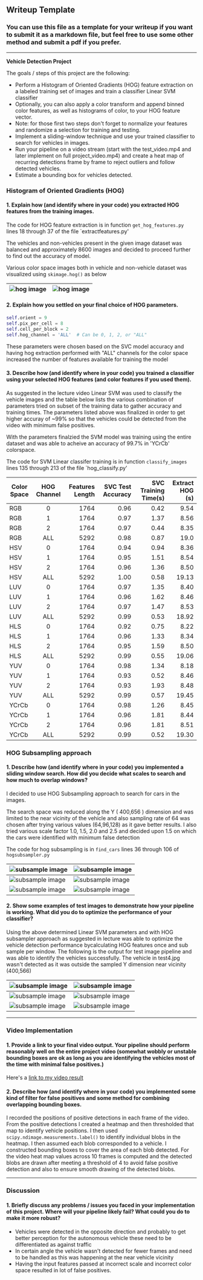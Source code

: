 ## Writeup Template
### You can use this file as a template for your writeup if you want to submit it as a markdown file, but feel free to use some other method and submit a pdf if you prefer.

---

**Vehicle Detection Project**

The goals / steps of this project are the following:

* Perform a Histogram of Oriented Gradients (HOG) feature extraction on a labeled training set of images and train a classifier Linear SVM classifier
* Optionally, you can also apply a color transform and append binned color features, as well as histograms of color, to your HOG feature vector. 
* Note: for those first two steps don't forget to normalize your features and randomize a selection for training and testing.
* Implement a sliding-window technique and use your trained classifier to search for vehicles in images.
* Run your pipeline on a video stream (start with the test_video.mp4 and later implement on full project_video.mp4) and create a heat map of recurring detections frame by frame to reject outliers and follow detected vehicles.
* Estimate a bounding box for vehicles detected.

[//]: # (Image References)
[image1]: ./examples/car_not_car.png
[image2]: ./examples/HOG_example.jpg
[image3]: ./examples/sliding_windows.jpg
[image4]: ./examples/sliding_window.jpg
[image5]: ./examples/bboxes_and_heat.png
[image6]: ./examples/labels_map.png
[image7]: ./examples/output_bboxes.png
[video1]: ./project_video.mp4


### Histogram of Oriented Gradients (HOG)

#### 1. Explain how (and identify where in your code) you extracted HOG features from the training images.

The code for HOG feature extraction is in function `get_hog_features.py` lines 18 through 37 of the file `extractfeatures.py'

The vehicles and non-vehicles present in the given image dataset was balanced and approximately 8600 images and decided to proceed further to find out the accuracy of model.

Various color space images both in vehicle and non-vehicle dataset was visualized using `skimage.hog()` as below


![hog image](output_images/hog_visualization/Car_YCrCb.png)  | ![hog image](output_images/hog_visualization/Not_Car_YCrCb.png)
-----------------------------------------------------------| -------------------------------------------------------------


#### 2. Explain how you settled on your final choice of HOG parameters.

```python
self.orient = 9
self.pix_per_cell = 8
self.cell_per_block = 2
self.hog_channel = 'ALL'  # Can be 0, 1, 2, or "ALL"
```

These parameters were chosen based on the SVC model accuracy and having hog extraction performed with "ALL" channels for the color space increased the number of features available for training the model

#### 3. Describe how (and identify where in your code) you trained a classifier using your selected HOG features (and color features if you used them).

As suggested in the lecture video Linear SVM was used to classify the vehicle images and the table below lists the various combination of parameters tried on subset of the training data to gather accuracy and training times. The parameters listed above was finalized in order to get higher accuray of ~99% so that the vehicles could be detected from the video with minimum false positives.

With the parameters finalzied the SVM model was training using the entire dataset and was able to acheive an accuracy of 99.7% in 'YCrCb' colorspace.

The code for SVM Linear classifer training is in function `classify_images` lines 135 through 213 of the file `hog_classify.py'

| Color Space        | HOG Channel           | Features Length  | SVC Test Accuracy  |  SVC Training Time(s) | Extract HOG (s) |
| ------------------ |:---------------------:| ----------------:|-------------------:|----------------------:|-----------------:
| RGB                | 0                     |1764              | 0.96               | 0.42                  |9.54             |
| RGB                | 1                     |1764              | 0.97               | 1.37                  |8.56             |
| RGB                | 2                     |1764              | 0.97               | 0.44                  |8.35             |
| RGB                | ALL                   |5292              | 0.98               | 0.87                  |19.0             |
| HSV                | 0                     |1764              | 0.94               | 0.94                  |8.36             |
| HSV                | 1                     |1764              | 0.95               | 1.51                  |8.54             |
| HSV                | 2                     |1764              | 0.96               | 1.36                  |8.50             |
| HSV                | ALL                   |5292              | 1.00               | 0.58                  |19.13            |
| LUV                | 0                     |1764              | 0.97               | 1.35                  |8.40             |
| LUV                | 1                     |1764              | 0.96               | 1.62                  |8.46             |
| LUV                | 2                     |1764              | 0.97               | 1.47                  |8.53             |
| LUV                | ALL                   |5292              | 0.99               | 0.53                  |18.92            |
| HLS                | 0                     |1764              | 0.92               | 0.75                  |8.22             |
| HLS                | 1                     |1764              | 0.96               | 1.33                  |8.34             |
| HLS                | 2                     |1764              | 0.95               | 1.59                  |8.50             |
| HLS                | ALL                   |5292              | 0.99               | 0.55                  |19.06            |
| YUV                | 0                     |1764              | 0.98               | 1.34                  |8.18             |
| YUV                | 1                     |1764              | 0.93               | 0.52                  |8.46             |
| YUV                | 2                     |1764              | 0.93               | 1.93                  |8.48             |
| YUV                | ALL                   |5292              | 0.99               | 0.57                  |19.45            |
| YCrCb              | 0                     |1764              | 0.98               | 1.26                  |8.45             |
| YCrCb              | 1                     |1764              | 0.96               | 1.81                  |8.44             |
| YCrCb              | 2                     |1764              | 0.96               | 1.81                  |8.51             |
| YCrCb              | ALL                   |5292              | 0.99               | 0.52                  |19.30            |
 
### HOG Subsampling approach

#### 1. Describe how (and identify where in your code) you implemented a sliding window search.  How did you decide what scales to search and how much to overlap windows?

I decided to use HOG Subsampling approach to search for cars in the images. 

The search space was reduced along the Y ( 400,656 ) dimension and was limited to the near vicinity of the vehicle and also sampling rate of 64 was chosen after trying various values (64,96,128) as it gave better results. I also tried various scale factor 1.0, 1.5, 2.0 and 2.5 and decided upon 1.5 on which the cars were identified with minimum false detection

The code for hog subsampling is in `find_cars` lines 36 through 106 of `hogsubsampler.py`

![subsample image](output_images/hog_subsampling/test1.png)  | ![subsample image](output_images/hog_subsampling/test2.png)
-------------------------------------------------------------| -------------------------------------------------------------
![subsample image](output_images/hog_subsampling/test3.png)  | ![subsample image](output_images/hog_subsampling/test4.png)
![subsample image](output_images/hog_subsampling/test5.png)  | ![subsample image](output_images/hog_subsampling/test6.png)

#### 2. Show some examples of test images to demonstrate how your pipeline is working.  What did you do to optimize the performance of your classifier?

Using the above determined Linear SVM parameters and with HOG subsampler approach as suggested in lecture was able to optimize the vehicle detection performance bycalculating HOG features once and sub sample per window. The following is the output for test image pipeline and was able to identify the vehicles successfully. The vehicle in test4.jpg wasn't detected as it was outside the sampled Y dimension near vicinity (400,566)

![subsample image](output_images/heat_visualization/test1.png)  | ![subsample image](output_images/heat_visualization/test2.png)
----------------------------------------------------------------| ---------------------------------------------------------------
![subsample image](output_images/heat_visualization/test3.png)  | ![subsample image](output_images/heat_visualization/test4.png)
![subsample image](output_images/heat_visualization/test5.png)  | ![subsample image](output_images/heat_visualization/test6.png)
---

### Video Implementation

#### 1. Provide a link to your final video output.  Your pipeline should perform reasonably well on the entire project video (somewhat wobbly or unstable bounding boxes are ok as long as you are identifying the vehicles most of the time with minimal false positives.)
Here's a [link to my video result](./test.mp4)


#### 2. Describe how (and identify where in your code) you implemented some kind of filter for false positives and some method for combining overlapping bounding boxes.

I recorded the positions of positive detections in each frame of the video.  From the positive detections I created a heatmap and then thresholded that map to identify vehicle positions.  I then used `scipy.ndimage.measurements.label()` to identify individual blobs in the heatmap.  I then assumed each blob corresponded to a vehicle.  I constructed bounding boxes to cover the area of each blob detected. For the video heat map values across 10 frames is computed and the detected blobs are drawn after meeting a threshold of 4 to avoid false positive detection and also to ensure smooth drawing of the detected blobs.


---

### Discussion

#### 1. Briefly discuss any problems / issues you faced in your implementation of this project.  Where will your pipeline likely fail?  What could you do to make it more robust?

* Vehicles were detected in the opposite direction and probably to get better perception for the autonomous vehicle these need to be differentiated as against traffic
* In certain angle the vehicle wasn't detected for fewer frames and need to be handled as this was happening at the near vehicle vicinity
* Having the input features passed at incorrect scale and incorrect color space resulted in lot of false positives.

